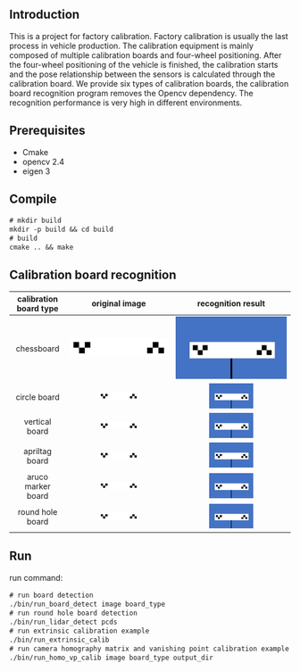 ## Introduction

This is a project for factory calibration. Factory calibration is usually the last process in vehicle production. The calibration equipment is mainly composed of multiple calibration boards and four-wheel positioning. After the four-wheel positioning of the vehicle is finished, the calibration starts and the pose relationship between the sensors is calculated through the calibration board. We provide six types of calibration boards, the calibration board recognition program removes the Opencv dependency. The recognition performance is very high in different environments. 

## Prerequisites

- Cmake
- opencv 2.4
- eigen 3

## Compile

```shell
# mkdir build
mkdir -p build && cd build
# build
cmake .. && make
```

## Calibration board recognition

| calibration board type  | original image | recognition result | 
| :--------------: |:-----------------------------------------------------------:|:-----------------------------------------------------------:| 
| chessboard        | <img src="./images/chessboard.jpg" width="100%" height="100%">| <img src="./images/chessboard_detection.png" width="100%" height="100%">|    
| circle board      | <img src="./images/chessboard.jpg" width="40%" height="40%">| <img src="./images/chessboard_detection.png" width="40%" height="40%">|  
| vertical board    | <img src="./images/chessboard.jpg" width="40%" height="40%">| <img src="./images/chessboard_detection.png" width="40%" height="40%">|  
| apriltag board    | <img src="./images/chessboard.jpg" width="40%" height="40%">| <img src="./images/chessboard_detection.png" width="40%" height="40%">|   
| aruco marker board| <img src="./images/chessboard.jpg" width="40%" height="40%">| <img src="./images/chessboard_detection.png" width="40%" height="40%">|   
| round hole board  | <img src="./images/chessboard.jpg" width="40%" height="40%">| <img src="./images/chessboard_detection.png" width="40%" height="40%">|   


<!-- **chessboard:**

<left class="half">
<img src="./images/chessboard.jpg" width="100%" height="100%">&nbsp<img src="./images/chessboard_detection.png" width="100%" height="100%">
</left>

**circle board:**

<left class="half">
<img src="./images/circle_board.jpg" width="40%" height="40%">&nbsp<img src="./images/circleboard_detection.png" width="40%" height="40%">
</left>

**vertical board:**

<left class="half">
<img src="./images/vertical_board.jpg" width="40%" height="40%">&nbsp<img src="./images/verticalboard_detection.png" width="40%" height="40%">
</left>

**apriltag board:**

<left class="half">
<img src="./images/april_board.jpg" width="40%" height="40%">&nbsp<img src="./images/apriltags_detection.png" width="40%" height="40%">
</left>

**Note:** Apriltag recognition code is derived from the open-source project [kalibr](https://github.com/ethz-asl/kalibr/tree/master/aslam_offline_calibration/ethz_apriltag2).

**aruco marker board:**

<left class="half">
<img src="./images/arucomarker.jpg" width="40%" height="40%">&nbsp<img src="./images/arucomarker_detection.png" width="40%" height="40%">
</left>

**round hole board:**

<left class="half">
<img src="./images/round_hole.png" width="40%" height="40%">&nbsp<img src="./images/round_hole_detection.png" width="40%" height="40%">
</left> -->

## Run
run command:
```shell
# run board detection
./bin/run_board_detect image board_type
# run round hole board detection
./bin/run_lidar_detect pcds
# run extrinsic calibration example
./bin/run_extrinsic_calib
# run camera homography matrix and vanishing point calibration example
./bin/run_homo_vp_calib image board_type output_dir
```
